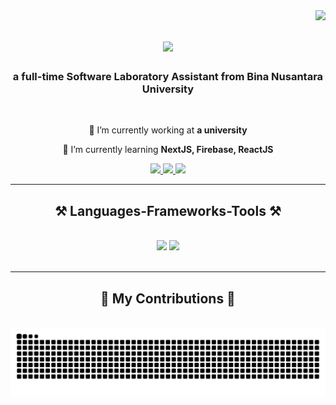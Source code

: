 <img align="right" src="https://visitor-badge.laobi.icu/badge?page_id=jekigates.jekigates" />

<h1 align="center">
    <img src="https://readme-typing-svg.herokuapp.com/?font=Righteous&size=35&center=true&vCenter=true&width=500&height=70&duration=4000&lines=Hi+There!+👋;+I'm+Jeki+Gates!;" />
</h1>

<h3 align="center">a full-time Software Laboratory Assistant from Bina Nusantara University</h3>

<br/>

<div align="center">
 
 🔭 I’m currently working at **a university**
 
 🌱 I’m currently learning **NextJS, Firebase, ReactJS**

 </div>
 
<div align="center"> 
  <a href="mailto:jekigates2004@gmail.com">
    <img src="https://img.shields.io/badge/Gmail-333333?style=for-the-badge&logo=gmail&logoColor=red" />
  </a>
  <a href="https://www.linkedin.com/in/jeki-gates/" target="_blank">
    <img src="https://img.shields.io/badge/LinkedIn-0077B5?style=for-the-badge&logo=linkedin&logoColor=white" target="_blank" />
  </a>
  <a href="https://jekigates.github.io" target="_blank">
     <img src="https://img.shields.io/badge/Portfolio-FF5722?style=for-the-badge&logo=todoist&logoColor=white" target="_blank" /> <!-- sqlite, safari, google-chrome are other good icon options -->
  </a>
</div>

 <hr/>
 
<h2 align="center">⚒️ Languages-Frameworks-Tools ⚒️</h2>
<br/>
<div align="center">
    <img src="https://skillicons.dev/icons?i=react,bootstrap,eclipse,html,css,vscode,github,figma,tailwind,git,python" />
    <img src="https://skillicons.dev/icons?i=nodejs,php,javascript,typescript,laravel,firebase,mongodb,sqlite,java,nextjs,mysql,vite" /><br>
</div>

<br/>
<hr/>

<div align="center">
  <h2>🐍 My Contributions 🐍</h2>
  <br>
  <img alt="snake eating my contributions" src="https://raw.githubusercontent.com/jekigates/jekigates/output/github-contribution-grid-snake.svg" />
  
  <br/><br/><br/>
</div>
